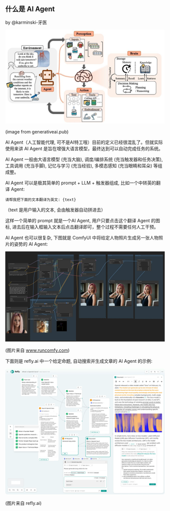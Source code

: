 什么是 AI Agent 
---------------

by @karminski-牙医

![ai-agent-architecture](assets/images/ai-agent.jpg)

(image from generativeai.pub)

AI Agent（人工智能代理, 可不是AI特工哦）目前的定义已经很混乱了。但就实际使用来讲 AI Agent 是旨在增强大语言模型，最终达到可以自动完成任务的系统。

AI Agent 一般由大语言模型 (充当大脑), 调度/编排系统 (充当触发器和任务决策), 工具调用 (充当手脚), 记忆与学习 (充当经验), 多模态感知 (充当眼睛和耳朵) 等组成整。

AI Agent 可以是极其简单的 prompt + LLM + 触发器组成, 比如一个中转英的翻译 Agent:

```
请帮我把下面的文本翻译为英文: {text}
```

（text 是用户输入的文本, 会由触发器自动拼进去）

这样一个简单的 prompt 就是一个AI Agent, 用户只要点击这个翻译 Agent 的图标, 进去后在输入框输入文本后点击翻译即可，整个过程不需要任何人工干预。

AI Agent 也可以很复杂, 下图就是 ComfyUI 中将给定人物照片生成另一张人物照片的姿势的 AI Agent:

![](./assets/images/create-consistent-characters-within-comfyui-comfyui-demo-1129.webp)

(图片来自 www.runcomfy.com)


下面则是 refly.ai 中一个给定命题, 自动搜索并生成文章的 AI Agent 的示例:

![](./assets/images/generate-article.webp)

(图片来自 refly.ai)




